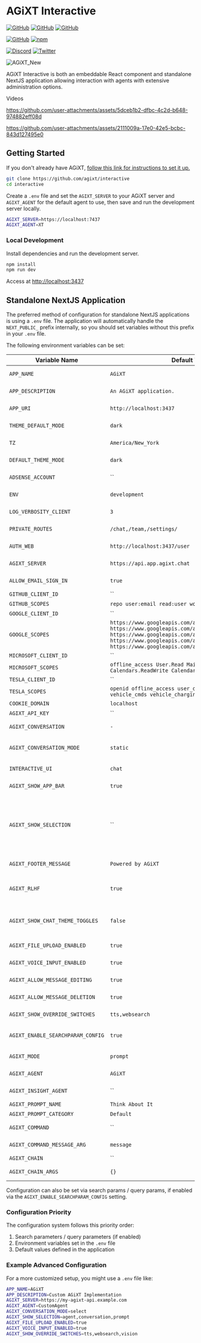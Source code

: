 # AGiXT Interactive

[![GitHub](https://img.shields.io/badge/GitHub-AGiXT%20Core-blue?logo=github&style=plastic)](https://github.com/Josh-XT/AGiXT) [![GitHub](https://img.shields.io/badge/GitHub-AGiXT%20Interactive%20UI-blue?logo=github&style=plastic)](https://github.com/AGiXT/AGiXT-Interactive) [![GitHub](https://img.shields.io/badge/GitHub-AGiXT%20StreamLit%20UI-blue?logo=github&style=plastic)](https://github.com/AGiXT/streamlit)

[![GitHub](https://img.shields.io/badge/GitHub-AGiXT%20TypeScript%20SDK-blue?logo=github&style=plastic)](https://github.com/AGiXT/typescript-sdk) [![npm](https://img.shields.io/badge/npm-AGiXT%20TypeScript%20SDK-blue?logo=npm&style=plastic)](https://www.npmjs.com/package/agixt)

[![Discord](https://img.shields.io/discord/1097720481970397356?label=Discord&logo=discord&logoColor=white&style=plastic&color=5865f2)](https://discord.gg/d3TkHRZcjD)
[![Twitter](https://img.shields.io/badge/Twitter-Follow_@Josh_XT-blue?logo=twitter&style=plastic)](https://twitter.com/Josh_XT)

![AGiXT_New](https://github.com/user-attachments/assets/14a5c1ae-6af8-4de8-a82e-f24ea52da23f)



AGiXT Interactive is both an embeddable React component and standalone NextJS application allowing interaction with agents with extensive administration options.

Videos


https://github.com/user-attachments/assets/5dceb1b2-dfbc-4c2d-b648-974882eff08d

https://github.com/user-attachments/assets/2111009a-17e0-42e5-bcbc-843d127495e0


## Getting Started

If you don't already have AGiXT, [follow this link for instructions to set it up.](https://github.com/Josh-XT/AGiXT#quick-start-guide)

```bash
git clone https://github.com/agixt/interactive
cd interactive
```

Create a `.env` file and set the `AGIXT_SERVER` to your AGiXT server and `AGIXT_AGENT` for the default agent to use, then save and run the development server locally.

```bash
AGIXT_SERVER=https://localhost:7437
AGIXT_AGENT=XT
```

### Local Development

Install dependencies and run the development server.

```bash
npm install
npm run dev
```

Access at <http://localhost:3437>

## Standalone NextJS Application

The preferred method of configuration for standalone NextJS applications is using a `.env` file. The application will automatically handle the `NEXT_PUBLIC_` prefix internally, so you should set variables without this prefix in your `.env` file.

The following environment variables can be set:

| Variable Name | Default Value | Description |
| --- | --- | --- |
| `APP_NAME` | `AGiXT` | The name of the AGiXT application. |
| `APP_DESCRIPTION` | `An AGiXT application.` | Description of the AGiXT application. |
| `APP_URI` | `http://localhost:3437` | The URI of the AGiXT application. |
| `THEME_DEFAULT_MODE` | `dark` | The default theme mode for AGiXT. |
| `TZ` | `America/New_York` | The timezone used by the application. |
| `DEFAULT_THEME_MODE` | `dark` | Alternative setting for the default theme mode. |
| `ADSENSE_ACCOUNT` | `` | Google AdSense account ID if applicable. |
| `ENV` | `development` | Environment mode (development/production). |
| `LOG_VERBOSITY_CLIENT` | `3` | Client-side logging verbosity level. |
| `PRIVATE_ROUTES` | `/chat,/team,/settings/` | Routes that require authentication. |
| `AUTH_WEB` | `http://localhost:3437/user` | Authentication web endpoint. |
| `AGIXT_SERVER` | `https://api.app.agixt.chat` | The server address for AGiXT. |
| `ALLOW_EMAIL_SIGN_IN` | `true` | Whether to allow email sign-in. |
| `GITHUB_CLIENT_ID` | `` | GitHub OAuth client ID. |
| `GITHUB_SCOPES` | `repo user:email read:user workflow` | GitHub OAuth scopes. |
| `GOOGLE_CLIENT_ID` | `` | Google OAuth client ID. |
| `GOOGLE_SCOPES` | `https://www.googleapis.com/auth/userinfo.profile https://www.googleapis.com/auth/userinfo.email https://www.googleapis.com/auth/calendar.events.owned https://www.googleapis.com/auth/contacts.readonly https://www.googleapis.com/auth/gmail.modify` | Google OAuth scopes. |
| `MICROSOFT_CLIENT_ID` | `` | Microsoft OAuth client ID. |
| `MICROSOFT_SCOPES` | `offline_access User.Read Mail.Send Calendars.ReadWrite Calendars.ReadWrite.Shared` | Microsoft OAuth scopes. |
| `TESLA_CLIENT_ID` | `` | Tesla OAuth client ID. |
| `TESLA_SCOPES` | `openid offline_access user_data vehicle_device_data vehicle_cmds vehicle_charging_cmds vehicle_location` | Tesla OAuth scopes. |
| `COOKIE_DOMAIN` | `localhost` | Domain for cookies. |
| `AGIXT_API_KEY` | `` | API key for AGiXT. |
| `AGIXT_CONVERSATION` | `-` | The name of the conversation in AGiXT. |
| `AGIXT_CONVERSATION_MODE` | `static` | The mode of conversation in AGiXT (static, select, uuid). |
| `INTERACTIVE_UI` | `chat` | The interactive UI mode for AGiXT. |
| `AGIXT_SHOW_APP_BAR` | `true` | Whether to show the app bar in AGiXT. |
| `AGIXT_SHOW_SELECTION` | `` | Determines what selections are shown, comma-separated values of: 'agent', 'conversation', and/or 'prompt'. Defaults to 'conversation' if `AGIXT_CONVERSATION_MODE` is 'select'. |
| `AGIXT_FOOTER_MESSAGE` | `Powered by AGiXT` | The footer message displayed in AGiXT. |
| `AGIXT_RLHF` | `true` | Whether RLHF (Reinforcement Learning from Human Feedback) is enabled. |
| `AGIXT_SHOW_CHAT_THEME_TOGGLES` | `false` | Whether to show chat theme toggles. Defaults to `true` if `AGIXT_SHOW_APP_BAR` is `false`. |
| `AGIXT_FILE_UPLOAD_ENABLED` | `true` | Whether file upload is enabled. |
| `AGIXT_VOICE_INPUT_ENABLED` | `true` | Whether voice input is enabled. |
| `AGIXT_ALLOW_MESSAGE_EDITING` | `true` | Whether to allow message editing. |
| `AGIXT_ALLOW_MESSAGE_DELETION` | `true` | Whether to allow message deletion. |
| `AGIXT_SHOW_OVERRIDE_SWITCHES` | `tts,websearch` | Which override switches to show. |
| `AGIXT_ENABLE_SEARCHPARAM_CONFIG` | `true` | Whether to enable configuration via search parameters. |
| `AGIXT_MODE` | `prompt` | The mode of operation for AGiXT. |
| `AGIXT_AGENT` | `AGiXT` | The default agent used in AGiXT. |
| `AGIXT_INSIGHT_AGENT` | `` | The insight agent used in AGiXT. |
| `AGIXT_PROMPT_NAME` | `Think About It` | Default prompt name. |
| `AGIXT_PROMPT_CATEGORY` | `Default` | Default prompt category. |
| `AGIXT_COMMAND` | `` | Default command to execute. |
| `AGIXT_COMMAND_MESSAGE_ARG` | `message` | Argument name for command messages. |
| `AGIXT_CHAIN` | `` | Default chain to execute. |
| `AGIXT_CHAIN_ARGS` | `{}` | Arguments for the default chain. |

Configuration can also be set via search params / query params, if enabled via the `AGIXT_ENABLE_SEARCHPARAM_CONFIG` setting.

### Configuration Priority

The configuration system follows this priority order:

1. Search parameters / query parameters (if enabled)  
2. Environment variables set in the `.env` file
3. Default values defined in the application

### Example Advanced Configuration

For a more customized setup, you might use a `.env` file like:

```bash
APP_NAME=AGiXT
APP_DESCRIPTION=Custom AGiXT Implementation
AGIXT_SERVER=https://my-agixt-api.example.com
AGIXT_AGENT=CustomAgent
AGIXT_CONVERSATION_MODE=select
AGIXT_SHOW_SELECTION=agent,conversation,prompt
AGIXT_FILE_UPLOAD_ENABLED=true
AGIXT_VOICE_INPUT_ENABLED=true
AGIXT_SHOW_OVERRIDE_SWITCHES=tts,websearch,vision
```

